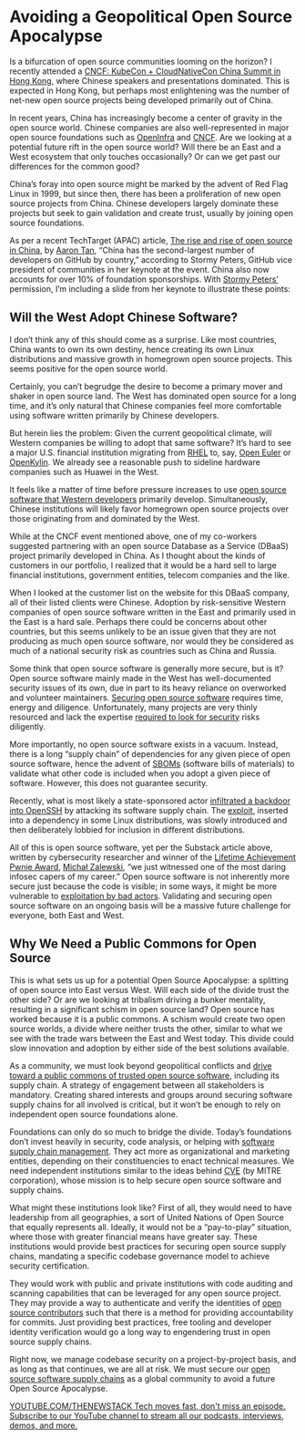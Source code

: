 # Avoiding a Geopolitical Open Source Apocalypse
Is a bifurcation of open source communities looming on the horizon? I recently attended a [CNCF: KubeCon + CloudNativeCon China Summit in Hong Kong](https://events.linuxfoundation.org/kubecon-cloudnativecon-open-source-summit-ai-dev-china/), where Chinese speakers and presentations dominated. This is expected in Hong Kong, but perhaps most enlightening was the number of net-new open source projects being developed primarily out of China.

In recent years, China has increasingly become a center of gravity in the open source world. Chinese companies are also well-represented in major open source foundations such as [OpenInfra](https://openinfra.dev/members/) and [CNCF](https://www.cncf.io/about/members/). Are we looking at a potential future rift in the open source world? Will there be an East and a West ecosystem that only touches occasionally? Or can we get past our differences for the common good?

China’s foray into open source might be marked by the advent of Red Flag Linux in 1999, but since then, there has been a proliferation of new open source projects from China. Chinese developers largely dominate these projects but seek to gain validation and create trust, usually by joining open source foundations.

As per a recent TechTarget (APAC) article, [The rise and rise of open source in China](https://www.computerweekly.com/news/366608127/The-rise-and-rise-of-open-source-in-China), by [Aaron Tan](https://www.techtarget.com/contributor/Aaron-Tan?_gl=1*eww77p*_ga*OTk1MTI2NDY1LjE3MjQzMTkxNzk.*_ga_TQKE4GS5P9*MTcyNDMxOTE3OC4xLjEuMTcyNDMxOTM4MC4wLjAuMA..), “China has the second-largest number of developers on GitHub by country,” according to Stormy Peters, GitHub vice president of communities in her keynote at the event. China also now accounts for over 10% of foundation sponsorships. With [Stormy Peters’](https://www.linkedin.com/in/stormy) permission, I’m including a slide from her keynote to illustrate these points:

## Will the West Adopt Chinese Software?
I don’t think any of this should come as a surprise. Like most countries, China wants to own its own destiny, hence creating its own Linux distributions and massive growth in homegrown open source projects. This seems positive for the open source world.

Certainly, you can’t begrudge the desire to become a primary mover and shaker in open source land. The West has dominated open source for a long time, and it’s only natural that Chinese companies feel more comfortable using software written primarily by Chinese developers.

But herein lies the problem: Given the current geopolitical climate, will Western companies be willing to adopt that same software? It’s hard to see a major U.S. financial institution migrating from [RHEL](https://www.redhat.com/en/technologies/linux-platforms/enterprise-linux) to, say, [Open Euler](https://www.openeuler.org/en/) or [OpenKylin](https://www.openkylin.top/index-en.html). We already see a reasonable push to sideline hardware companies such as Huawei in the West.

It feels like a matter of time before pressure increases to use [open source software that ](https://thenewstack.io/osis-definition-of-open-source-ai-raises-critical-legal-concerns-for-developers-and-businesses/)[Western developers](https://thenewstack.io/osis-definition-of-open-source-ai-raises-critical-legal-concerns-for-developers-and-businesses/) primarily develop. Simultaneously, Chinese institutions will likely favor homegrown open source projects over those originating from and dominated by the West.

While at the CNCF event mentioned above, one of my co-workers suggested partnering with an open source Database as a Service (DBaaS) project primarily developed in China. As I thought about the kinds of customers in our portfolio, I realized that it would be a hard sell to large financial institutions, government entities, telecom companies and the like.

When I looked at the customer list on the website for this DBaaS company, all of their listed clients were Chinese. Adoption by risk-sensitive Western companies of open source software written in the East and primarily used in the East is a hard sale. Perhaps there could be concerns about other countries, but this seems unlikely to be an issue given that they are not producing as much open source software, nor would they be considered as much of a national security risk as countries such as China and Russia.

Some think that open source software is generally more secure, but is it? Open source software mainly made in the West has well-documented security issues of its own, due in part to its heavy reliance on overworked and volunteer maintainers. [Securing open source software](https://thenewstack.io/inside-a-150-million-plan-for-open-source-software-security/) requires time, energy and diligence. Unfortunately, many projects are very thinly resourced and lack the expertise [required ](https://thenewstack.io/verification-scans-or-automated-security-requirements-which-comes-first/)[to look for security](https://thenewstack.io/verification-scans-or-automated-security-requirements-which-comes-first/) risks diligently.

More importantly, no open source software exists in a vacuum. Instead, there is a long “supply chain” of dependencies for any given piece of open source software, hence the advent of [SBOMs](https://security.cms.gov/learn/software-bill-materials-sbom) (software bills of materials) to validate what other code is included when you adopt a given piece of software. However, this does not guarantee security.

Recently, what is most likely a state-sponsored actor [infiltrated a backdoor into OpenSSH](https://lcamtuf.substack.com/p/technologist-vs-spy-the-xz-backdoor) by attacking its software supply chain. The [exploit](https://www.openwall.com/lists/oss-security/2024/03/29/4), inserted into a dependency in some Linux distributions, was slowly introduced and then deliberately lobbied for inclusion in different distributions.

All of this is open source software, yet per the Substack article above, written by cybersecurity researcher and winner of the [Lifetime Achievement Pwnie Award](https://www.theregister.com/2018/08/10/pwnie_awards/), [Michał Zalewski](https://lcamtuf.coredump.cx/), “we just witnessed one of the most daring infosec capers of my career.” Open source software is not inherently more secure just because the code is visible; in some ways, it might be more vulnerable to [exploitation by bad actors](https://thenewstack.io/openjs-foundations-leader-details-the-threats-to-open-source/). Validating and securing open source software on an ongoing basis will be a massive future challenge for everyone, both East and West.

## Why We Need a Public Commons for Open Source
This is what sets us up for a potential Open Source Apocalypse: a splitting of open source into East versus West. Will each side of the divide trust the other side? Or are we looking at tribalism driving a bunker mentality, resulting in a significant schism in open source land? Open source has worked because it is a public commons. A schism would create two open source worlds, a divide where neither trusts the other, similar to what we see with the trade wars between the East and West today. This divide could slow innovation and adoption by either side of the best solutions available.

As a community, we must look beyond geopolitical conflicts and [drive toward a public commons of trusted open source software](https://thenewstack.io/3-ways-to-drive-open-source-software-maturity/), including its supply chain. A strategy of engagement between all stakeholders is mandatory. Creating shared interests and groups around securing software supply chains for all involved is critical, but it won’t be enough to rely on independent open source foundations alone.

Foundations can only do so much to bridge the divide. Today’s foundations don’t invest heavily in security, code analysis, or helping with [software supply chain management](https://thenewstack.io/what-you-can-do-now-to-manage-your-software-supply-chain-risk/). They act more as organizational and marketing entities, depending on their constituencies to enact technical measures. We need independent institutions similar to the ideas behind [CVE](https://www.cve.org/) (by MITRE corporation), whose mission is to help secure open source software and supply chains.

What might these institutions look like? First of all, they would need to have leadership from all geographies, a sort of United Nations of Open Source that equally represents all. Ideally, it would not be a “pay-to-play” situation, where those with greater financial means have greater say. These institutions would provide best practices for securing open source supply chains, mandating a specific codebase governance model to achieve security certification.

They would work with public and private institutions with code auditing and scanning capabilities that can be leveraged for any open source project. They may provide a way to authenticate and verify the identities of [open source contributors](https://thenewstack.io/navigating-the-messy-world-of-open-source-contributor-data/) such that there is a method for providing accountability for commits. Just providing best practices, free tooling and developer identity verification would go a long way to engendering trust in open source supply chains.

Right now, we manage codebase security on a project-by-project basis, and as long as that continues, we are all at risk. We must secure our [open source software supply chains](https://thenewstack.io/open-source-supply-chains-can-fix-your-dependency-headaches/) as a global community to avoid a future Open Source Apocalypse.

[
YOUTUBE.COM/THENEWSTACK
Tech moves fast, don't miss an episode. Subscribe to our YouTube
channel to stream all our podcasts, interviews, demos, and more.
](https://youtube.com/thenewstack?sub_confirmation=1)